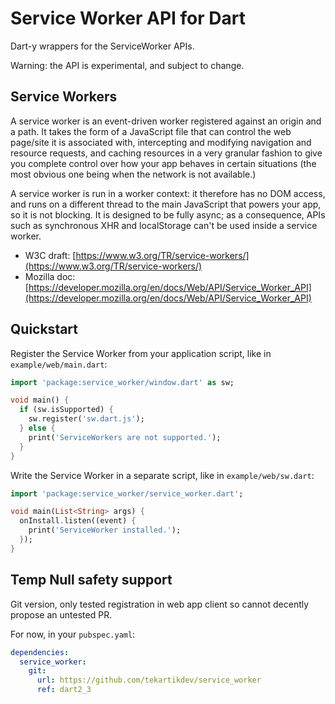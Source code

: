 # Service Worker API for Dart

Dart-y wrappers for the ServiceWorker APIs.

Warning: the API is experimental, and subject to change.

## Service Workers

A service worker is an event-driven worker registered against an origin and a path.
It takes the form of a JavaScript file that can control the web page/site it is
associated with, intercepting and modifying navigation and resource requests, and
caching resources in a very granular fashion to give you complete control over how
your app behaves in certain situations (the most obvious one being when the network
is not available.)

A service worker is run in a worker context: it therefore has no DOM access, and
runs on a different thread to the main JavaScript that powers your app, so it is
not blocking. It is designed to be fully async; as a consequence, APIs such as
synchronous XHR and localStorage can't be used inside a service worker.

- W3C draft: [https://www.w3.org/TR/service-workers/](https://www.w3.org/TR/service-workers/)
- Mozilla doc: [https://developer.mozilla.org/en/docs/Web/API/Service_Worker_API](https://developer.mozilla.org/en/docs/Web/API/Service_Worker_API)

## Quickstart

Register the Service Worker from your application script, like in `example/web/main.dart`:

````dart
import 'package:service_worker/window.dart' as sw;

void main() {
  if (sw.isSupported) {
    sw.register('sw.dart.js');
  } else {
    print('ServiceWorkers are not supported.');
  }
}
````

Write the Service Worker in a separate script, like in `example/web/sw.dart`:

````dart
import 'package:service_worker/service_worker.dart';

void main(List<String> args) {
  onInstall.listen((event) {
    print('ServiceWorker installed.');
  });
}
````

## Temp Null safety support

Git version, only tested registration in web app client so cannot decently propose an untested PR.

For now, in your `pubspec.yaml`:

```yaml
dependencies:
  service_worker:
    git:
      url: https://github.com/tekartikdev/service_worker
      ref: dart2_3
```